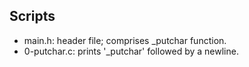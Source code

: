 ## Scripts
- main.h: header file; comprises _putchar function.
- 0-putchar.c: prints '_putchar' followed by a newline.

